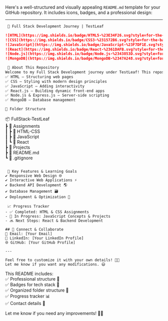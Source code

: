 Here's a well-structured and visually appealing `README.md` template for your GitHub repository. It includes icons, badges, and a professional design:  

---

```md
 🚀 Full Stack Development Journey | TestLeaf  

![HTML](https://img.shields.io/badge/HTML5-%23E34F26.svg?style=for-the-badge&logo=html5&logoColor=white) 
![CSS](https://img.shields.io/badge/CSS3-%231572B6.svg?style=for-the-badge&logo=css3&logoColor=white) 
![JavaScript](https://img.shields.io/badge/JavaScript-%23F7DF1E.svg?style=for-the-badge&logo=javascript&logoColor=black)  
![React](https://img.shields.io/badge/React-%2361DAFB.svg?style=for-the-badge&logo=react&logoColor=black)
![Node.js](https://img.shields.io/badge/Node.js-%2343853D.svg?style=for-the-badge&logo=node.js&logoColor=white) 
![MongoDB](https://img.shields.io/badge/MongoDB-%2347A248.svg?style=for-the-badge&logo=mongodb&logoColor=white)

 📌 About This Repository  
Welcome to my Full Stack Development journey under TestLeaf! This repository contains my step-by-step progress from basic to advanced concepts in:  
✅ HTML – Structuring web pages  
✅ CSS – Styling with modern design principles  
✅ JavaScript – Adding interactivity  
✅ React.js – Building dynamic front-end apps  
✅ Node.js & Express.js – Server-side scripting  
✅ MongoDB – Database management  

📂 Folder Structure  
```
📦 FullStack-TestLeaf  
 ┣ 📂 Assignments  
 ┃ ┣ 📂 HTML-CSS  
 ┃ ┣ 📂 JavaScript  
 ┃ ┗ 📂 React  
 ┣ 📂 Projects  
 ┣ 📜 README.md  
 ┗ 📜 .gitignore  
```

 🚀 Key Features & Learning Goals  
✔️ Responsive Web Design 🌐  
✔️ Interactive Web Applications ⚡  
✔️ Backend API Development 🌎  
✔️ Database Management 🗃️  
✔️ Deployment & Optimization 🚀  

 📈 Progress Tracker  
- ✅ Completed: HTML & CSS Assignments  
- 🚧 In Progress: JavaScript Concepts & Projects  
- 🔜 Next Steps: React & Backend Development 

## 🤝 Connect & Collaborate  
📧 Email: [Your Email]  
🔗 LinkedIn: [Your LinkedIn Profile]  
🌐 GitHub: [Your GitHub Profile]  

---

Feel free to customize it with your own details! 🚀✨  
Let me know if you want any modifications. 😃  
```  

This README includes:  
✅ Professional structure 📌  
✅ Badges for tech stack 📛  
✅ Organized folder structure 📂  
✅ Progress tracker 📊  
✅ Contact details 📧  

Let me know if you need any improvements! 🚀🔥

